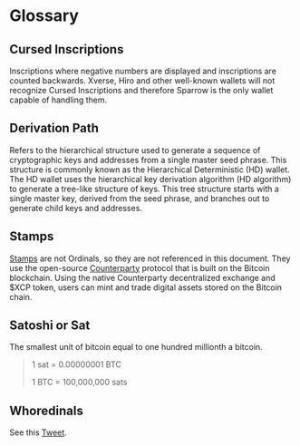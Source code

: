 # Glossary

## Cursed Inscriptions
Inscriptions where negative numbers are displayed and inscriptions are counted backwards. Xverse, Hiro and other well-known wallets will not recognize Cursed Inscriptions and therefore Sparrow is the only wallet capable of handling them.

## Derivation Path
Refers to the hierarchical structure used to generate a sequence of cryptographic keys and addresses from a single master seed phrase. This structure is commonly known as the Hierarchical Deterministic (HD) wallet. The HD wallet uses the hierarchical key derivation algorithm (HD algorithm) to generate a tree-like structure of keys. This tree structure starts with a single master key, derived from the seed phrase, and branches out to generate child keys and addresses.

## Stamps
[Stamps](https://trustmachines.co/blog/bitcoin-stamps-and-how-they-work/#:~:text=Bitcoin%20Stamps%20are%20akin%20to,the%20witness%20data%20like%20Ordinals.) are not Ordinals, so they are not referenced in this document. They use the open-source [Counterparty](https://counterparty.io/) protocol that is built on the Bitcoin blockchain. Using the native Counterparty decentralized exchange and $XCP token, users can mint and trade digital assets stored on the Bitcoin chain.

## Satoshi or Sat
The smallest unit of bitcoin equal to one hundred millionth a bitcoin.
> 1 sat = 0.00000001 BTC
> 
> 1 BTC = 100,000,000 sats

## Whoredinals
See this [Tweet](https://twitter.com/realizingerin/status/1660134792678055937?s=61&t=3Z-CfuKCO3QzjWp7sUTchg).
